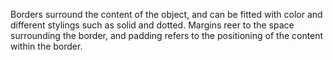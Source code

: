 Borders surround the content of the object, and can be fitted with color and different stylings such as solid and dotted. Margins reer to the space surrounding the border, and padding refers to the positioning of the content within the border.